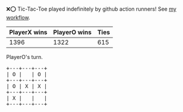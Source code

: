 :x::o: Tic-Tac-Toe played indefinitely by github action runners! See [my workflow](.github/workflows/play.yaml).

|PlayerX wins|PlayerO wins|Ties|
|-|-|-|
|1396|1322|615|

PlayerO's turn.

<pre>
+---+---+---+
| O |   | O |
+---+---+---+
| O | X | X |
+---+---+---+
| X |   |   |
+---+---+---+
</pre>